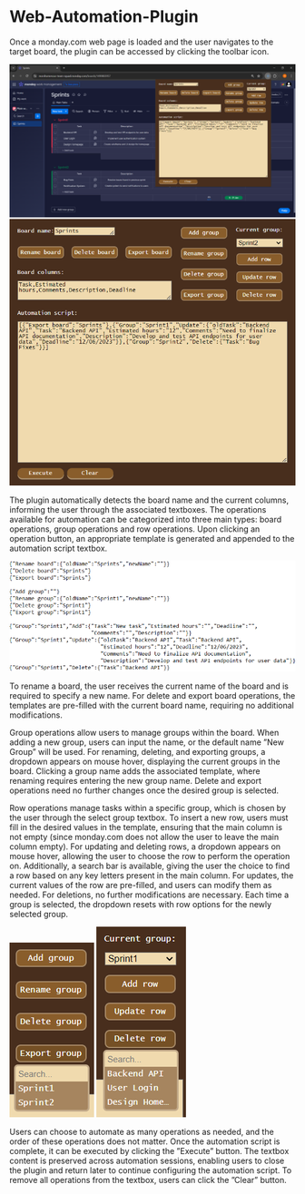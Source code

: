 # Web-Automation-Plugin

Once a monday.com web page is loaded and the user navigates to the target board,
the plugin can be accessed by clicking the toolbar icon.

<img src="/demos/demo1.png">
<img src="/demos/demo2.png">

The plugin automatically detects the board name and the current columns, informing the user through the associated textboxes. The operations available for automation can be categorized into three main types: board operations, group operations and row operations. Upon clicking an operation button, an appropriate template is generated and appended to the automation script textbox.

<img src="/demos/demo5.png">

To rename a board, the user receives the current name of the board and is required to specify a new name. For delete and export board operations, the templates are pre-filled with the current board name, requiring no additional modifications.

Group operations allow users to manage groups within the board. When adding a new group, users can input the name, or the default name ”New Group” will be used. For renaming, deleting, and exporting groups, a dropdown appears on mouse hover, displaying the current groups in the board. Clicking a group name adds the associated template, where renaming requires entering the new group name. Delete and export operations need no further changes once the desired group is selected.

Row operations manage tasks within a specific group, which is chosen by the user through the select group textbox. To insert a new row, users must fill in the desired values in the template, ensuring that the main column is not empty (since monday.com does not allow the user to leave the main column empty). For updating and deleting rows, a dropdown appears on mouse hover, allowing the user to choose the row to perform the operation on. Additionally, a search bar is available, giving the user the choice to find a row based on any key letters present in the main column. For updates, the current values of the row are pre-filled, and users can modify them as needed. For deletions, no further modifications are necessary. Each time a group is selected, the dropdown resets with row options for the newly selected group.

<img src="/demos/demo3.png">
<img src="/demos/demo4.png">

Users can choose to automate as many operations as needed, and the order of these operations does not matter. Once the automation script is complete, it can be executed by clicking the ”Execute” button. The textbox content is preserved across automation sessions, enabling users to close the plugin and return later to continue configuring the automation script. To remove all operations from the textbox, users can click the ”Clear” button.
